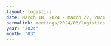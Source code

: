 ```yaml
---
layout: logistics
date: March 18, 2024 - March 22, 2024
permalink: meetings/2024/03/logistics
year: "2024"
month: "03"
---
```


